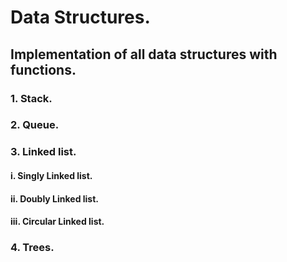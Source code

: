 # Data Structures.

## Implementation of all data structures with functions.

### 1. Stack.
### 2. Queue.
### 3. Linked list.
####    i.  Singly Linked list.
####    ii. Doubly Linked list.
####    iii. Circular Linked list.
### 4. Trees.
